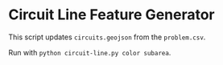 # Circuit Line Feature Generator

This script updates `circuits.geojson` from the `problem.csv`.

Run with `python circuit-line.py color subarea`.